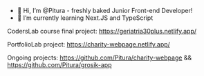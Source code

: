 - 👋 Hi, I’m @Pitura - freshly baked Junior Front-end Developer! 
- 🌱 I’m currently learning Next.JS and TypeScript

CodersLab course final project:
https://geriatria30plus.netlify.app/

PortfolioLab project:
https://charity-webpage.netlify.app/

Ongoing projects:
https://github.com/Pitura/charity-webpage
&&
https://github.com/Pitura/grosik-app

<!---
Pitura/Pitura is a ✨ special ✨ repository because its `README.md` (this file) appears on your GitHub profile.
You can click the Preview link to take a look at your changes.
--->

